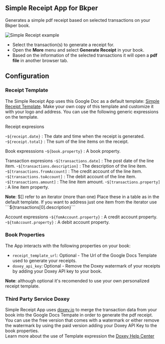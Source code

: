 ## Simple Receipt App for Bkper 

Generates a simple pdf receipt based on selected transactions on your Bkper book. 


![Simple Receipt example](https://storage.googleapis.com/bkper-public/images/Help/bkper-simple-receipt.gif)

- Select the transaction(s) to generate a receipt for. 
- Open the **More** menu and select **Generate Receipt** in your book. 
- Based on the information of the selected transactions it will open a **pdf file** in another browser tab.




## Configuration

### Receipt Template
The Simple Receipt App uses this Google Doc as a default template:  [Simple Receipt Template](https://docs.google.com/document/d/1MMENpgkJu24RqHDtVvn9jEJRcEgBo_KtND123VFNTnk/edit?usp=sharing). Make your own copy of this template and customize it with your logo and address.
You can use the following generic expressions on the template.   

Receipt expresions

-```${receipt.date}``` : The date and time when the receipt is generated.   
-```${receipt.total}``` : The sum of the line items on the receipt. 

Book expresssions 
-```${book.property}``` : A book property.  

Transaction expresions
-```$[transactions.date]``` : The post date of the line item.
-```$[transactions.description]``` : The description of the line item.
-```$[transactions.fromAccount]``` : The credit account of the line item.
-```$[transactions.toAccount]``` : The debit account of the line item.
-```$[transactions.amount]``` : The line item amount. 
-```$[transactions.property]``` : A line item property. 

**Note**: $[] refer to an iterator (more than one) Place these in a table as in the default template.   
If you want to address just one item from the iterator use ```${transactions[0].description}```

Account expressions
-```${fomAccount.property}``` : A credit account property. 
-```${toAccount.property}``` : A debit account property.


### Book Properties

The App interacts with the following properties on your book:

- ```receipt_template_url```: Optional - The Url of the Google Docs Template used to generate your receipts. 
- ```doxey_api_key```: Optional - Remove the Doxey watermark of your receipts by adding your Doxey API key to your book.

**Note**: although optional it's recomended to use your own personalized receipt template.



### Third Party Service Doxey
Simple Receipt App uses [doxey.io](https://www.doxey.io/) to merge the transaction data from your book into the Google Docs Tempate in order to generate the pdf receipt.
You can use the free version that comes with a watermark or either remove the watermark by using the paid version adding your Doxey API Key to the book properties.    
Learn more about the use of Template expression the [Doxey Help Center](https://help.doxey.io/en/templates/overview.html)





